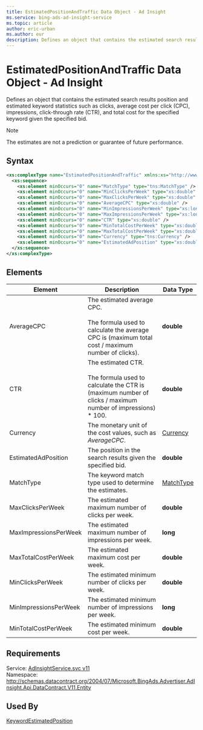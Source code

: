 ```yaml
---
title: EstimatedPositionAndTraffic Data Object - Ad Insight
ms.service: bing-ads-ad-insight-service
ms.topic: article
author: eric-urban
ms.author: eur
description: Defines an object that contains the estimated search results position and estimated keyword statistics such as clicks, average cost per click (CPC), impressions, click-through rate (CTR), and total cost for the specified keyword given the specified bid.
---
```

# EstimatedPositionAndTraffic Data Object - Ad Insight
Defines an object that contains the estimated search results position and estimated keyword statistics such as clicks, average cost per click (CPC), impressions, click-through rate (CTR), and total cost for the specified keyword given the specified bid.

> [!NOTE]
> The estimates are not a prediction or guarantee of future performance.

## Syntax
```xml
<xs:complexType name="EstimatedPositionAndTraffic" xmlns:xs="http://www.w3.org/2001/XMLSchema">
  <xs:sequence>
    <xs:element minOccurs="0" name="MatchType" type="tns:MatchType" />
    <xs:element minOccurs="0" name="MinClicksPerWeek" type="xs:double" />
    <xs:element minOccurs="0" name="MaxClicksPerWeek" type="xs:double" />
    <xs:element minOccurs="0" name="AverageCPC" type="xs:double" />
    <xs:element minOccurs="0" name="MinImpressionsPerWeek" type="xs:long" />
    <xs:element minOccurs="0" name="MaxImpressionsPerWeek" type="xs:long" />
    <xs:element minOccurs="0" name="CTR" type="xs:double" />
    <xs:element minOccurs="0" name="MinTotalCostPerWeek" type="xs:double" />
    <xs:element minOccurs="0" name="MaxTotalCostPerWeek" type="xs:double" />
    <xs:element minOccurs="0" name="Currency" type="tns:Currency" />
    <xs:element minOccurs="0" name="EstimatedAdPosition" type="xs:double" />
  </xs:sequence>
</xs:complexType>
```

## <a name="elements"></a>Elements

|Element|Description|Data Type|
|-----------|---------------|-------------|
|<a name="averagecpc"></a>AverageCPC|The estimated average CPC.<br /><br />The formula used to calculate the average CPC is (maximum total cost / maximum number of clicks).|**double**|
|<a name="ctr"></a>CTR|The estimated CTR.<br /><br />The formula used to calculate the CTR is (maximum number of clicks / maximum number of impressions) &#42; 100.|**double**|
|<a name="currency"></a>Currency|The monetary unit of the cost values, such as *AverageCPC*.|[Currency](currency.md)|
|<a name="estimatedadposition"></a>EstimatedAdPosition|The position in the search results given the specified bid.|**double**|
|<a name="matchtype"></a>MatchType|The keyword match type used to determine the estimates.|[MatchType](matchtype.md)|
|<a name="maxclicksperweek"></a>MaxClicksPerWeek|The estimated maximum number of clicks per week.|**double**|
|<a name="maximpressionsperweek"></a>MaxImpressionsPerWeek|The estimated maximum number of impressions per week.|**long**|
|<a name="maxtotalcostperweek"></a>MaxTotalCostPerWeek|The estimated maximum cost per week.|**double**|
|<a name="minclicksperweek"></a>MinClicksPerWeek|The estimated minimum number of clicks per week.|**double**|
|<a name="minimpressionsperweek"></a>MinImpressionsPerWeek|The estimated minimum number of impressions per week.|**long**|
|<a name="mintotalcostperweek"></a>MinTotalCostPerWeek|The estimated minimum cost per week.|**double**|

## Requirements
Service: [AdInsightService.svc v11](https://adinsight.api.bingads.microsoft.com/Api/Advertiser/AdInsight/v11/AdInsightService.svc)  
Namespace: http://schemas.datacontract.org/2004/07/Microsoft.BingAds.Advertiser.AdInsight.Api.DataContract.V11.Entity  

## Used By
[KeywordEstimatedPosition](keywordestimatedposition.md)  
